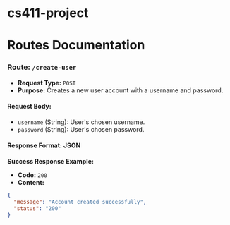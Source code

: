 # cs411-project

# Routes Documentation

### Route: `/create-user`

- **Request Type:** `POST`  
- **Purpose:** Creates a new user account with a username and password.

#### Request Body:
- `username` (String): User's chosen username.  
- `password` (String): User's chosen password.

#### Response Format: JSON

**Success Response Example:**
- **Code:** `200`  
- **Content:**
```json
{
  "message": "Account created successfully",
  "status": "200"
} 
```

